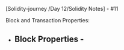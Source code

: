 
[Solidity-journey /Day 12/Solidity Notes] - #11


Block and Transaction Properties:

- Block Properties - 
    - 